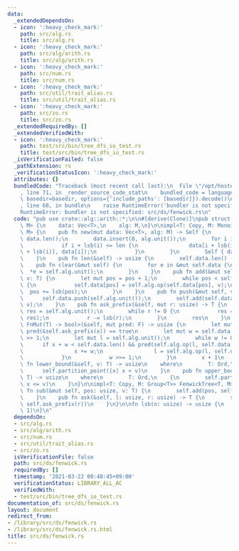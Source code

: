 ```yaml
---
data:
  _extendedDependsOn:
  - icon: ':heavy_check_mark:'
    path: src/alg.rs
    title: src/alg.rs
  - icon: ':heavy_check_mark:'
    path: src/alg/arith.rs
    title: src/alg/arith.rs
  - icon: ':heavy_check_mark:'
    path: src/num.rs
    title: src/num.rs
  - icon: ':heavy_check_mark:'
    path: src/util/trait_alias.rs
    title: src/util/trait_alias.rs
  - icon: ':heavy_check_mark:'
    path: src/zo.rs
    title: src/zo.rs
  _extendedRequiredBy: []
  _extendedVerifiedWith:
  - icon: ':heavy_check_mark:'
    path: test/src/bin/tree_dfs_io_test.rs
    title: test/src/bin/tree_dfs_io_test.rs
  _isVerificationFailed: false
  _pathExtension: rs
  _verificationStatusIcon: ':heavy_check_mark:'
  attributes: {}
  bundledCode: "Traceback (most recent call last):\n  File \"/opt/hostedtoolcache/Python/3.9.2/x64/lib/python3.9/site-packages/onlinejudge_verify/documentation/build.py\"\
    , line 71, in _render_source_code_stat\n    bundled_code = language.bundle(stat.path,\
    \ basedir=basedir, options={'include_paths': [basedir]}).decode()\n  File \"/opt/hostedtoolcache/Python/3.9.2/x64/lib/python3.9/site-packages/onlinejudge_verify/languages/user_defined.py\"\
    , line 68, in bundle\n    raise RuntimeError('bundler is not specified: {}'.format(path.as_posix()))\n\
    RuntimeError: bundler is not specified: src/ds/fenwick.rs\n"
  code: "pub use crate::alg::arith::*;\n\n#[derive(Clone)]\npub struct FenwickTree<T,\
    \ M> {\n    data: Vec<T>,\n    alg: M,\n}\n\nimpl<T: Copy, M: Monoid<T>> FenwickTree<T,\
    \ M> {\n    pub fn new(mut data: Vec<T>, alg: M) -> Self {\n        let len =\
    \ data.len();\n        data.insert(0, alg.unit());\n        for i in 1..=len {\n\
    \            if i + lsb(i) <= len {\n                data[i + lsb(i)] = alg.op(data[i\
    \ + lsb(i)], data[i]);\n            }\n        }\n        Self { data, alg }\n\
    \    }\n    pub fn len(&self) -> usize {\n        self.data.len() - 1\n    }\n\
    \    pub fn clear(&mut self) {\n        for e in &mut self.data {\n          \
    \  *e = self.alg.unit();\n        }\n    }\n    pub fn add(&mut self, pos: usize,\
    \ v: T) {\n        let mut pos = pos + 1;\n        while pos < self.data.len()\
    \ {\n            self.data[pos] = self.alg.op(self.data[pos], v);\n          \
    \  pos += lsb(pos);\n        }\n    }\n    pub fn push(&mut self, v: T) {\n  \
    \      self.data.push(self.alg.unit());\n        self.add(self.data.len() - 1,\
    \ v);\n    }\n    pub fn ask_prefix(&self, mut r: usize) -> T {\n        let mut\
    \ res = self.alg.unit();\n        while r != 0 {\n            res = self.alg.op(self.data[r],\
    \ res);\n            r -= lsb(r);\n        }\n        res\n    }\n    pub fn partition_point<F:\
    \ FnMut(T) -> bool>(&self, mut pred: F) -> usize {\n        let mut x = 0; //\
    \ pred(&self.ask_prefix(x)) == true\n        let mut w = self.data.len().next_power_of_two()\
    \ >> 1;\n        let mut l = self.alg.unit();\n        while w != 0 {\n      \
    \      if x + w < self.data.len() && pred(self.alg.op(l, self.data[x + w])) {\n\
    \                x += w;\n                l = self.alg.op(l, self.data[x + w]);\n\
    \            }\n            w >>= 1;\n        }\n        x + 1\n    }\n    pub\
    \ fn lower_bound(&self, v: T) -> usize\n    where\n        T: Ord,\n    {\n  \
    \      self.partition_point(|x| x < v)\n    }\n    pub fn upper_bound(&self, v:\
    \ T) -> usize\n    where\n        T: Ord,\n    {\n        self.partition_point(|x|\
    \ x <= v)\n    }\n}\n\nimpl<T: Copy, M: Group<T>> FenwickTree<T, M> {\n    pub\
    \ fn sub(&mut self, pos: usize, v: T) {\n        self.add(pos, self.alg.inv(v));\n\
    \    }\n    pub fn ask(&self, l: usize, r: usize) -> T {\n        self.alg.op(self.alg.inv(self.ask_prefix(l)),\
    \ self.ask_prefix(r))\n    }\n}\n\nfn lsb(n: usize) -> usize {\n    n & (!n +\
    \ 1)\n}\n"
  dependsOn:
  - src/alg.rs
  - src/alg/arith.rs
  - src/num.rs
  - src/util/trait_alias.rs
  - src/zo.rs
  isVerificationFile: false
  path: src/ds/fenwick.rs
  requiredBy: []
  timestamp: '2021-03-22 00:48:45+09:00'
  verificationStatus: LIBRARY_ALL_AC
  verifiedWith:
  - test/src/bin/tree_dfs_io_test.rs
documentation_of: src/ds/fenwick.rs
layout: document
redirect_from:
- /library/src/ds/fenwick.rs
- /library/src/ds/fenwick.rs.html
title: src/ds/fenwick.rs
---
```

